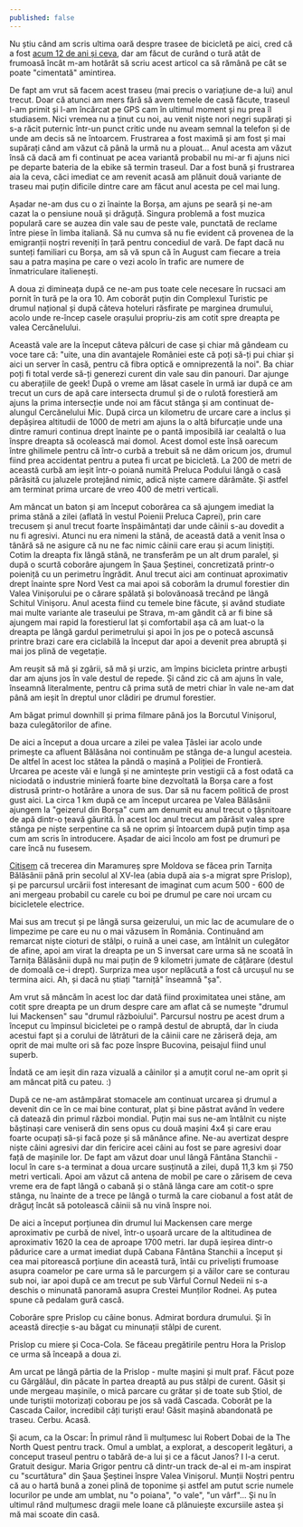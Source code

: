 ```yaml
---
published: false
---
```

Nu știu când am scris ultima oară despre trasee de bicicletă pe aici, cred că a fost [acum 12 de ani și ceva](https://www.rusiczki.net/2011/05/27/pe-dealurile-de-deasupra-plopisului/), dar am făcut de curând o tură atât de frumoasă încât m-am hotărât să scriu acest articol ca să rămână pe cât se poate "cimentată" amintirea.

De fapt am vrut să facem acest traseu (mai precis o variațiune de-a lui) anul trecut. Doar că atunci am mers fără să avem temele de casă făcute, traseul l-am primit și l-am încărcat pe GPS cam în ultimul moment și nu prea îl studiasem. Nici vremea nu a ținut cu noi, au venit niște nori negri supărați și s-a răcit puternic într-un punct critic unde nu aveam semnal la telefon și de unde am decis să ne întoarcem. Frustrarea a fost maximă și am fost și mai supărați când am văzut că până la urmă nu a plouat... Anul acesta am văzut însă că dacă am fi continuat pe acea variantă probabil nu mi-ar fi ajuns nici pe departe bateria de la ebike să termin traseul. Dar a fost bună și frustrarea aia la ceva, căci imediat ce am revenit acasă am plănuit două variante de traseu mai puțin dificile dintre care am făcut anul acesta pe cel mai lung.

Așadar ne-am dus cu o zi înainte la Borșa, am ajuns pe seară și ne-am cazat la o pensiune nouă și drăguță. Singura problemă a fost muzica populară care se auzea din vale sau de peste vale, punctată de reclame între piese în limba italiană. Să nu cumva să nu fie evident că provenea de la emigranții noștri reveniți în țară pentru concediul de vară. De fapt dacă nu sunteți familiari cu Borșa, am să vă spun că în August cam fiecare a treia sau a patra mașina pe care o vezi acolo în trafic are numere de înmatriculare italienești.

A doua zi dimineața după ce ne-am pus toate cele necesare în rucsaci am pornit în tură pe la ora 10. Am coborât puțin din Complexul Turistic pe drumul național și după câteva hoteluri răsfirate pe marginea drumului, acolo unde re-încep casele orașului propriu-zis am cotit spre dreapta pe valea Cercănelului.

Această vale are la început câteva pâlcuri de case și chiar mă gândeam cu voce tare că: "uite, una din avantajele României este că poți să-ți pui chiar și aici un server în casă, pentru că fibra optică e omniprezentă la noi". Ba chiar poți fi total verde să-ți generezi curent din vale sau din panouri. Dar ajunge cu aberațiile de geek! După o vreme am lăsat casele în urmă iar după ce am trecut un curs de apă care intersecta drumul și de o rulotă forestieră am ajuns la prima intersecție unde noi am făcut stânga și am continuat de-alungul Cercănelului Mic. După circa un kilometru de urcare care a inclus și depășirea altitudii de 1000 de metri am ajuns la o altă bifurcație unde una dintre ramuri continua drept înainte pe o pantă imposibilă iar cealaltă o lua înspre dreapta să ocolească mai domol. Acest domol este însă oarecum între ghilimele pentru că într-o curbă a trebuit să ne dăm oricum jos, drumul fiind prea accidentat pentru a putea fi urcat pe bicicletă. La 200 de metri de această curbă am ieșit într-o poiană numită Preluca Podului lângă o casă părăsită cu jaluzele protejând nimic, adică niște camere dărâmăte. Și astfel am terminat prima urcare de vreo 400 de metri verticali. 

Am mâncat un baton și am început coborârea ca să ajungem imediat la prima stână a zilei (aflată în vestul Poienii Preluca Caprei), prin care trecusem și anul trecut foarte înspăimântați dar unde câinii s-au dovedit a nu fi agresivi. Atunci nu era nimeni la stână, de această dată a venit însa o tânără să ne asigure că nu ne fac nimic câinii care erau și acum liniștiți. Cotim la dreapta fix lângă stână, ne transferăm pe un alt drum paralel, și după o scurtă coborâre ajungem în Șaua Șeștinei, concretizată printr-o poieniță cu un perimetru îngrădit. Anul trecut aici am continuat aproximativ drept înainte spre Nord Vest ca mai apoi să coborâm la drumul forestier din Valea Vinișorului pe o cărare spălată și bolovănoasă trecând pe lângă Schitul Vinișoru. Anul acesta fiind cu temele bine făcute, și având studiate mai multe variante ale traseului pe Strava, m-am gândit că ar fi bine să ajungem mai rapid la forestierul lat și comfortabil așa că am luat-o la dreapta pe lângă gardul perimetrului și apoi în jos pe o potecă ascunsă printre brazi care era ciclabilă la început dar apoi a devenit prea abruptă și mai jos plină de vegetație.

Am reușit să mă și zgârii, să mă și urzic, am împins bicicleta printre arbuști dar am ajuns jos în vale destul de repede. Și când zic că am ajuns în vale, înseamnă literalmente, pentru că prima sută de metri chiar în vale ne-am dat până am ieșit în dreptul unor clădiri pe drumul forestier.

Am băgat primul downhill și prima filmare până jos la Borcutul Vinișorul, baza culegătorilor de afine.

De aici a început a doua urcare a zilei pe valea Țâslei iar acolo unde primește ca afluent Bălăsâna noi continuăm pe stânga de-a lungul acesteia. De altfel în acest loc stătea la pândă o mașină a Poliției de Frontieră. Urcarea pe aceste văi e lungă și ne amintește prin vestigii că a fost odată ca niciodată o industrie minieră foarte bine dezvoltată la Borșa care a fost distrusă printr-o hotărâre a unora de sus. Dar să nu facem politică de prost gust aici. La circa 1 km după ce am început urcarea pe Valea Bălăsânii ajungem la "geizerul din Borșa" cum am denumit eu anul trecut o țâșnitoare de apă dintr-o țeavă găurită. În acest loc anul trecut am părăsit valea spre stânga pe niște serpentine ca să ne oprim și întoarcem după puțin timp așa cum am scris în introducere. Așadar de aici încolo am fost pe drumuri pe care încă nu fusesem.

[Citisem](https://teofil-ivanciuc.weebly.com/trenu355ul-de-pe-vacircrful-muntelui.html) că trecerea din Maramureș spre Moldova se făcea prin Tarnița Bălăsânii până prin secolul al XV-lea (abia după aia s-a migrat spre Prislop), și pe parcursul urcării fost interesant de imaginat cum acum 500 - 600 de ani mergeau probabil cu carele cu boi pe drumul pe care noi urcam cu bicicletele electrice.

Mai sus am trecut și pe lângă sursa geizerului, un mic lac de acumulare de o limpezime pe care eu nu o mai văzusem în România. Continuând am remarcat niște cioturi de stâlpi, o ruină a unei case, am întâlnit un culegător de afine, apoi am virat la dreapta pe un S inversat care urma să ne scoată în Tarnița Bălăsânii după nu mai puțin de 9 kilometri jumate de cățărare (destul de domoală ce-i drept). Surpriza mea ușor neplăcută a fost că urcușul nu se termina aici. Ah, și dacă nu știați "tarniță" înseamnă "șa".

Am vrut să mâncăm în acest loc dar dată fiind proximitatea unei stâne, am cotit spre dreapta pe un drum despre care am aflat că se numește "drumul lui Mackensen" sau "drumul războiului". Parcursul nostru pe acest drum a început cu împinsul bicicletei pe o rampă destul de abruptă, dar în ciuda acestui fapt și a corului de lătrături de la câinii care ne zăriseră deja, am oprit de mai multe ori să fac poze înspre Bucovina, peisajul fiind unul superb.

Îndată ce am ieșit din raza vizuală a câinilor și a amuțit corul ne-am oprit și am mâncat pită cu pateu. :)

După ce ne-am astâmpărat stomacele am continuat urcarea și drumul a devenit din ce în ce mai bine conturat, plat și bine păstrat având în vedere că datează din primul război mondial. Puțin mai sus ne-am întâlnit cu niște băștinași care veniseră din sens opus cu două mașini 4x4 și care erau foarte ocupați să-și facă poze și să mănânce afine. Ne-au avertizat despre niște câini agresivi dar din fericire acei câini au fost se pare agresivi doar față de mașinile lor. De fapt am văzut doar unul lângă Fântâna Stanchii - locul în care s-a terminat a doua urcare susținută a zilei, după 11,3 km și 750 metri verticali. Apoi am văzut că antena de mobil pe care o zărisem de ceva vreme era de fapt lângă o cabană și o stână lânga care am cotit-o spre stânga, nu înainte de a trece pe lângă o turmă la care ciobanul a fost atât de drăguț încât să potolească câinii să nu vină înspre noi.

De aici a început porțiunea din drumul lui Mackensen care merge aproximativ pe curbă de nivel, într-o ușoară urcare de la altitudinea de aproximativ 1620 la cea de aproape 1700 metri. Iar după ieșirea dintr-o pădurice care a urmat imediat după Cabana Fântâna Stanchii a început și cea mai pitorească porțiune din această tură, întâi cu priveliști frumoase asupra coamelor pe care urma să le parcurgem și a văilor care se conturau sub noi, iar apoi după ce am trecut pe sub Vârful Cornul Nedeii ni s-a deschis o minunată panoramă asupra Crestei Munților Rodnei. Aș putea spune că pedalam gură cască.

Coborâre spre Prislop cu câine bonus.
Admirat bordura drumului.
Și în această direcție s-au băgat cu minunații stâlpi de curent.

Prislop cu miere și Coca-Cola. Se făceau pregătirile pentru Hora la Prislop ce urma să înceapă a doua zi.

Am urcat pe lângă pârtia de la Prislop - multe mașini și mult praf. Făcut poze cu Gărgălăul, din păcate în partea dreaptă au pus stâlpi de curent. Găsit și unde mergeau mașinile, o mică parcare cu grătar și de toate sub Știol, de unde turiștii motorizați coborau pe jos să vadă Cascada. Coborât pe la Cascada Cailor, incredibil câți turiști erau! Găsit mașină abandonată pe traseu. Cerbu. Acasă.

Și acum, ca la Oscar: În primul rând îi mulțumesc lui Robert Dobai de la The North Quest pentru track. Omul a umblat, a explorat, a descoperit legături, a conceput traseul pentru o tabără de-a lui și ce a făcut Janos? I l-a cerut. Gratuit desigur. Maria Grigor pentru că dintr-un track de-al ei m-am inspirat cu "scurtătura" din Șaua Șeștinei înspre Valea Vinișorul. Munții Noștri pentru că au o hartă bună a zonei plină de toponime și astfel am putut scrie numele locurilor pe unde am umblat, nu "o poiana", "o vale", "un vârf"... Și nu în ultimul rând mulțumesc dragii mele Ioane că plănuiește excursiile astea și mă mai scoate din casă.
